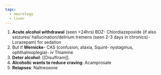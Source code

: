 ```yaml
---
tags:
  - neurology
  - liver
---
```

1. **Acute alcohol withdrawal** (seen <24hrs) BDZ- Chlordiazepoxide (if also seizures/ hallucination/delirium tremens (seen 2-3 days in chronics)-  Lorazepam) for sedation
2. But if **Wernicke**- CAS (confusion, ataxia, Squint- nystagmus, ophthalmoplegia)- iv Thiamine
3. **Deter alcohol**: [[Disulfiram]]. 
4. **Alcoholic wants to reduce craving**: Acamprosate
5. **Relapses**: Naltreoxone